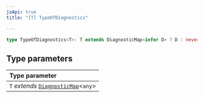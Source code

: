 ```yaml
---
jsApi: true
title: "[T] TypeOfDiagnostics"

---
```

```ts
type TypeOfDiagnostics<T>: T extends DiagnosticMap<infer D> ? D : never;
```

## Type parameters

| Type parameter |
| :------ |
| `T` *extends* [`DiagnosticMap`](DiagnosticMap.md)<`any`\> |
